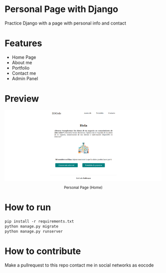 # Personal Page with Django

Practice Django with a page with personal info and contact

# Features
* Home Page
* About me
* Portfolio
* Contact me
* Admin Panel

# Preview
<div align="center">
  <img src="img/1.png">
  <small><p>Personal Page (Home)</p></small>
</div>

# How to run

```shell
pip install -r requirements.txt
python manage.py migrate
python manage.py runserver
```

# How to contribute

Make a pullrequest to this repo contact me in social networks as eocode